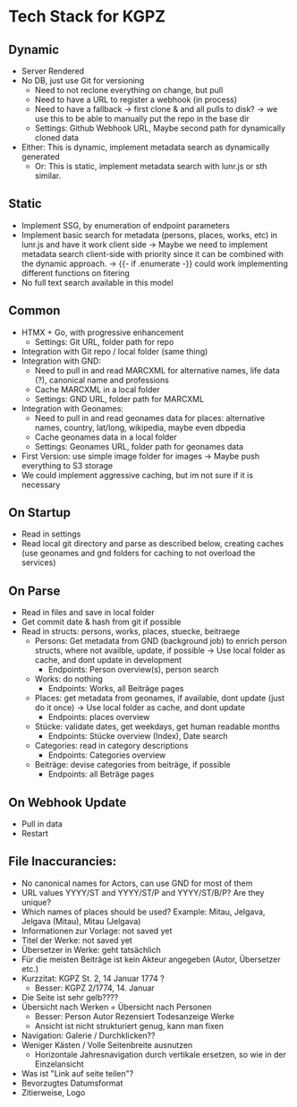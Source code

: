 # Tech Stack for KGPZ
## Dynamic
- Server Rendered
- No DB, just use Git for versioning
    - Need to not reclone everything on change, but pull
    - Need to have a URL to register a webhook (in process)
    - Need to have a fallback -> first clone & and all pulls to disk?
        -> we use this to be able to manually put the repo in the base dir
    - Settings: Github Webhook URL, Maybe second path for dynamically cloned data
- Either: This is dynamic, implement metadata search as dynamically generated
    - Or: This is static, implement metadata search with lunr.js or sth similar.

## Static
- Implement SSG, by enumeration of endpoint parameters
- Implement basic search for metadata (persons, places, works, etc) in lunr.js and have it work client side
    -> Maybe we need to implement metadata search client-side with priority since it can be combined with the dynamic approach.
    -> {{- if .enumerate -}} could work implementing different functions on fitering
- No full text search available in this model

## Common
- HTMX + Go, with progressive enhancement
    - Settings: Git URL, folder path for repo
- Integration with Git repo / local folder (same thing)
- Integration with GND:
    - Need to pull in and read MARCXML for alternative names, life data (?), canonical name and professions
    - Cache MARCXML in a local folder
    - Settings: GND URL, folder path for MARCXML
- Integration with Geonames:
    - Need to pull in and read geonames data for places: alternative names, country, lat/long, wikipedia, maybe even dbpedia
    - Cache geonames data in a local folder
    - Settings: Geonames URL, folder path for geonames data
- First Version: use simple image folder for images
    -> Maybe push everything to S3 storage
- We could implement aggressive caching, but im not sure if it is necessary 

## On Startup
- Read in settings
- Read local git directory and parse as described below, creating caches (use geonames and gnd folders for caching to not overload the services)

## On Parse
- Read in files and save in local folder
- Get commit date & hash from git if possible
- Read in structs: persons, works, places, stuecke, beitraege
    - Persons: Get metadata from GND (background job) to enrich person structs, where not availble, update, if possible
        -> Use local folder as cache, and dont update in development
        - Endpoints: Person overview(s), person search
    - Works: do nothing
        - Endpoints: Works, all Beiträge pages
    - Places: get metadata from geonames, if available, dont update (just do it once)
        -> Use local folder as cache, and dont update
        - Endpoints: places overview
    - Stücke: validate dates, get weekdays, get human readable months 
        - Endpoints: Stücke overview (Index), Date search
    - Categories: read in category descriptions
        - Endpoints: Categories overview
    - Beiträge: devise categories from beiträge, if possible
        - Endpoints: all Beträge pages

## On Webhook Update
- Pull in data
- Restart

## File Inaccurancies:
- No canonical names for Actors, can use GND for most of them
- URL values YYYY/ST and YYYY/ST/P and YYYY/ST/B/P? Are they unique?
- Which names of places should be used? Example: Mitau, Jelgava, Jelgava (Mitau), Mitau (Jelgava)
- Informationen zur Vorlage: not saved yet
- Titel der Werke: not saved yet
- Übersetzer in Werke: geht tatsächlich
- Für die meisten Beiträge ist kein Akteur angegeben (Autor, Übersetzer etc.)
- Kurzzitat: KGPZ St. 2, 14 Januar 1774 ? 
    - Besser: KGPZ 2/1774, 14. Januar
- Die Seite ist sehr gelb????
- Übersicht nach Werken = Übersicht nach Personen
    - Besser: Person 
              Autor
              Rezensiert
              Todesanzeige
              Werke
    - Ansicht ist nicht strukturiert genug, kann man fixen
- Navigation: Galerie / Durchklicken??
- Weniger Kästen / Volle Seitenbreite ausnutzen
    - Horizontale Jahresnavigation durch vertikale ersetzen, so wie in der Einzelansicht
- Was ist "Link auf seite teilen"?
- Bevorzugtes Datumsformat
- Zitierweise, Logo
